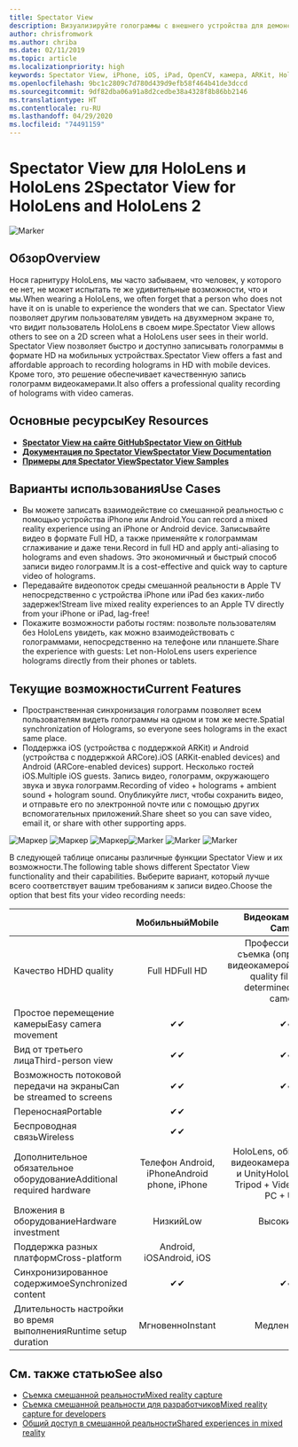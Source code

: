 ```yaml
---
title: Spectator View
description: Визуализируйте голограммы с внешнего устройства для демонстрации возможностей смешанной реальности на внешнем дисплее или записи видео о среде смешанной реальности.
author: chrisfromwork
ms.author: chriba
ms.date: 02/11/2019
ms.topic: article
ms.localizationpriority: high
keywords: Spectator View, iPhone, iOS, iPad, OpenCV, камера, ARKit, HoloLens, смешанная реальность, MixedRealityToolkit, демонстрация, запись
ms.openlocfilehash: 9bc1c2809c7d780d439d9efb58f464b41de3dccd
ms.sourcegitcommit: 9df82dba06a91a8d2cedbe38a4328f8b86bb2146
ms.translationtype: HT
ms.contentlocale: ru-RU
ms.lasthandoff: 04/29/2020
ms.locfileid: "74491159"
---
```

# <a name="spectator-view-for-hololens-and-hololens-2"></a><span data-ttu-id="3e1cb-104">Spectator View для HoloLens и HoloLens 2</span><span class="sxs-lookup"><span data-stu-id="3e1cb-104">Spectator View for HoloLens and HoloLens 2</span></span>

![Marker](images/SpecViewPhoneHero.jpg)

## <a name="overview"></a><span data-ttu-id="3e1cb-106">Обзор</span><span class="sxs-lookup"><span data-stu-id="3e1cb-106">Overview</span></span>

<span data-ttu-id="3e1cb-107">Нося гарнитуру HoloLens, мы часто забываем, что человек, у которого ее нет, не может испытать те же удивительные возможности, что и мы.</span><span class="sxs-lookup"><span data-stu-id="3e1cb-107">When wearing a HoloLens, we often forget that a person who does not have it on is unable to experience the wonders that we can.</span></span> <span data-ttu-id="3e1cb-108">Spectator View позволяет другим пользователям увидеть на двухмерном экране то, что видит пользователь HoloLens в своем мире.</span><span class="sxs-lookup"><span data-stu-id="3e1cb-108">Spectator View allows others to see on a 2D screen what a HoloLens user sees in their world.</span></span>
<span data-ttu-id="3e1cb-109">Spectator View позволяет быстро и доступно записывать голограммы в формате HD на мобильных устройствах.</span><span class="sxs-lookup"><span data-stu-id="3e1cb-109">Spectator View offers a fast and affordable approach to recording holograms in HD with mobile devices.</span></span> <span data-ttu-id="3e1cb-110">Кроме того, это решение обеспечивает качественную запись голограмм видеокамерами.</span><span class="sxs-lookup"><span data-stu-id="3e1cb-110">It also offers a professional quality recording of holograms with video cameras.</span></span>

## <a name="key-resources"></a><span data-ttu-id="3e1cb-111">Основные ресурсы</span><span class="sxs-lookup"><span data-stu-id="3e1cb-111">Key Resources</span></span>

* [<span data-ttu-id="3e1cb-112">**Spectator View на сайте GitHub**</span><span class="sxs-lookup"><span data-stu-id="3e1cb-112">**Spectator View on GitHub**</span></span>](https://github.com/microsoft/MixedReality-SpectatorView)
* [<span data-ttu-id="3e1cb-113">**Документация по Spectator View**</span><span class="sxs-lookup"><span data-stu-id="3e1cb-113">**Spectator View Documentation**</span></span>](https://microsoft.github.io/MixedReality-SpectatorView/README.html)
* [<span data-ttu-id="3e1cb-114">**Примеры для Spectator View**</span><span class="sxs-lookup"><span data-stu-id="3e1cb-114">**Spectator View Samples**</span></span>](https://github.com/microsoft/MixedReality-SpectatorView/tree/master/samples)

## <a name="use-cases"></a><span data-ttu-id="3e1cb-115">Варианты использования</span><span class="sxs-lookup"><span data-stu-id="3e1cb-115">Use Cases</span></span>
* <span data-ttu-id="3e1cb-116">Вы можете записать взаимодействие со смешанной реальностью с помощью устройства iPhone или Android.</span><span class="sxs-lookup"><span data-stu-id="3e1cb-116">You can record a mixed reality experience using an iPhone or Android device.</span></span> <span data-ttu-id="3e1cb-117">Записывайте видео в формате Full HD, а также применяйте к голограммам сглаживание и даже тени.</span><span class="sxs-lookup"><span data-stu-id="3e1cb-117">Record in full HD and apply anti-aliasing to holograms and even shadows.</span></span> <span data-ttu-id="3e1cb-118">Это экономичный и быстрый способ записи видео голограмм.</span><span class="sxs-lookup"><span data-stu-id="3e1cb-118">It is a cost-effective and quick way to capture video of holograms.</span></span>
* <span data-ttu-id="3e1cb-119">Передавайте видеопоток среды смешанной реальности в Apple TV непосредственно с устройства iPhone или iPad без каких-либо задержек!</span><span class="sxs-lookup"><span data-stu-id="3e1cb-119">Stream live mixed reality experiences to an Apple TV directly from your iPhone or iPad, lag-free!</span></span>
* <span data-ttu-id="3e1cb-120">Покажите возможности работы гостям: позвольте пользователям без HoloLens увидеть, как можно взаимодействовать с голограммами, непосредственно на телефоне или планшете.</span><span class="sxs-lookup"><span data-stu-id="3e1cb-120">Share the experience with guests: Let non-HoloLens users experience holograms directly from their phones or tablets.</span></span>

## <a name="current-features"></a><span data-ttu-id="3e1cb-121">Текущие возможности</span><span class="sxs-lookup"><span data-stu-id="3e1cb-121">Current Features</span></span>

* <span data-ttu-id="3e1cb-122">Пространственная синхронизация голограмм позволяет всем пользователям видеть голограммы на одном и том же месте.</span><span class="sxs-lookup"><span data-stu-id="3e1cb-122">Spatial synchronization of Holograms, so everyone sees holograms in the exact same place.</span></span>
* <span data-ttu-id="3e1cb-123">Поддержка iOS (устройства с поддержкой ARKit) и Android (устройства с поддержкой ARCore).</span><span class="sxs-lookup"><span data-stu-id="3e1cb-123">iOS (ARKit-enabled devices) and Android (ARCore-enabled devices) support.</span></span>
<span data-ttu-id="3e1cb-124">Несколько гостей iOS.</span><span class="sxs-lookup"><span data-stu-id="3e1cb-124">Multiple iOS guests.</span></span>
<span data-ttu-id="3e1cb-125">Запись видео, голограмм, окружающего звука и звука голограмм.</span><span class="sxs-lookup"><span data-stu-id="3e1cb-125">Recording of video + holograms + ambient sound + hologram sound.</span></span>
<span data-ttu-id="3e1cb-126">Опубликуйте лист, чтобы сохранить видео, и отправьте его по электронной почте или с помощью других вспомогательных приложений.</span><span class="sxs-lookup"><span data-stu-id="3e1cb-126">Share sheet so you can save video, email it, or share with other supporting apps.</span></span>

<span data-ttu-id="3e1cb-127">![Маркер](images/SpecViewPhoneDemo.jpg)
![Маркер](images/hololensspectatorview-500px.jpg) ![Маркер](images/spectatorview-300px.png)</span><span class="sxs-lookup"><span data-stu-id="3e1cb-127">![Marker](images/SpecViewPhoneDemo.jpg)
![Marker](images/hololensspectatorview-500px.jpg) ![Marker](images/spectatorview-300px.png)</span></span>

<span data-ttu-id="3e1cb-128">В следующей таблице описаны различные функции Spectator View и их возможности.</span><span class="sxs-lookup"><span data-stu-id="3e1cb-128">The following table shows different Spectator View functionality and their capabilities.</span></span> <span data-ttu-id="3e1cb-129">Выберите вариант, который лучше всего соответствует вашим требованиям к записи видео.</span><span class="sxs-lookup"><span data-stu-id="3e1cb-129">Choose the option that best fits your video recording needs:</span></span>

|                                      | <span data-ttu-id="3e1cb-130">Мобильный</span><span class="sxs-lookup"><span data-stu-id="3e1cb-130">Mobile</span></span>                  |                    <span data-ttu-id="3e1cb-131">Видеокамера</span><span class="sxs-lookup"><span data-stu-id="3e1cb-131">Video Camera</span></span>              |
|--------------------------------------|:-----------------------:|:-------------------------------------------:|
| <span data-ttu-id="3e1cb-132">Качество HD</span><span class="sxs-lookup"><span data-stu-id="3e1cb-132">HD quality</span></span>                           |         <span data-ttu-id="3e1cb-133">Full HD</span><span class="sxs-lookup"><span data-stu-id="3e1cb-133">Full HD</span></span>         |        <span data-ttu-id="3e1cb-134">Профессиональная съемка (определяется видеокамерой)</span><span class="sxs-lookup"><span data-stu-id="3e1cb-134">Professional quality filming (as determined by video camera)</span></span>      |
| <span data-ttu-id="3e1cb-135">Простое перемещение камеры</span><span class="sxs-lookup"><span data-stu-id="3e1cb-135">Easy camera movement</span></span>                 |            <span data-ttu-id="3e1cb-136">✔</span><span class="sxs-lookup"><span data-stu-id="3e1cb-136">✔</span></span>            |                      <span data-ttu-id="3e1cb-137">✔</span><span class="sxs-lookup"><span data-stu-id="3e1cb-137">✔</span></span>                      |
| <span data-ttu-id="3e1cb-138">Вид от третьего лица</span><span class="sxs-lookup"><span data-stu-id="3e1cb-138">Third-person view</span></span>                    |            <span data-ttu-id="3e1cb-139">✔</span><span class="sxs-lookup"><span data-stu-id="3e1cb-139">✔</span></span>            |                      <span data-ttu-id="3e1cb-140">✔</span><span class="sxs-lookup"><span data-stu-id="3e1cb-140">✔</span></span>                      |
| <span data-ttu-id="3e1cb-141">Возможность потоковой передачи на экраны</span><span class="sxs-lookup"><span data-stu-id="3e1cb-141">Can be streamed to screens</span></span>           |            <span data-ttu-id="3e1cb-142">✔</span><span class="sxs-lookup"><span data-stu-id="3e1cb-142">✔</span></span>            |                      <span data-ttu-id="3e1cb-143">✔</span><span class="sxs-lookup"><span data-stu-id="3e1cb-143">✔</span></span>                      |
| <span data-ttu-id="3e1cb-144">Переносная</span><span class="sxs-lookup"><span data-stu-id="3e1cb-144">Portable</span></span>                             |            <span data-ttu-id="3e1cb-145">✔</span><span class="sxs-lookup"><span data-stu-id="3e1cb-145">✔</span></span>            |                                             |
| <span data-ttu-id="3e1cb-146">Беспроводная связь</span><span class="sxs-lookup"><span data-stu-id="3e1cb-146">Wireless</span></span>                             |            <span data-ttu-id="3e1cb-147">✔</span><span class="sxs-lookup"><span data-stu-id="3e1cb-147">✔</span></span>            |                                             |
| <span data-ttu-id="3e1cb-148">Дополнительное обязательное оборудование</span><span class="sxs-lookup"><span data-stu-id="3e1cb-148">Additional required hardware</span></span>         |     <span data-ttu-id="3e1cb-149">Телефон Android, iPhone</span><span class="sxs-lookup"><span data-stu-id="3e1cb-149">Android phone, iPhone</span></span>    | <span data-ttu-id="3e1cb-150">HoloLens, обвес, штатив, видеокамера, компьютер и Unity</span><span class="sxs-lookup"><span data-stu-id="3e1cb-150">HoloLens + Rig + Tripod + Video Camera + PC + Unity</span></span> |
| <span data-ttu-id="3e1cb-151">Вложения в оборудование</span><span class="sxs-lookup"><span data-stu-id="3e1cb-151">Hardware investment</span></span>                  |           <span data-ttu-id="3e1cb-152">Низкий</span><span class="sxs-lookup"><span data-stu-id="3e1cb-152">Low</span></span>            |                     <span data-ttu-id="3e1cb-153">Высокий</span><span class="sxs-lookup"><span data-stu-id="3e1cb-153">High</span></span>                    |
| <span data-ttu-id="3e1cb-154">Поддержка разных платформ</span><span class="sxs-lookup"><span data-stu-id="3e1cb-154">Cross-platform</span></span>                       |           <span data-ttu-id="3e1cb-155">Android, iOS</span><span class="sxs-lookup"><span data-stu-id="3e1cb-155">Android, iOS</span></span>   |                                             |
| <span data-ttu-id="3e1cb-156">Синхронизированное содержимое</span><span class="sxs-lookup"><span data-stu-id="3e1cb-156">Synchronized content</span></span>                 |            <span data-ttu-id="3e1cb-157">✔</span><span class="sxs-lookup"><span data-stu-id="3e1cb-157">✔</span></span>            |                      <span data-ttu-id="3e1cb-158">✔</span><span class="sxs-lookup"><span data-stu-id="3e1cb-158">✔</span></span>                      |
| <span data-ttu-id="3e1cb-159">Длительность настройки во время выполнения</span><span class="sxs-lookup"><span data-stu-id="3e1cb-159">Runtime setup duration</span></span>               |         <span data-ttu-id="3e1cb-160">Мгновенно</span><span class="sxs-lookup"><span data-stu-id="3e1cb-160">Instant</span></span>          |                     <span data-ttu-id="3e1cb-161">Медленно</span><span class="sxs-lookup"><span data-stu-id="3e1cb-161">Slow</span></span>                    |
## <a name="see-also"></a><span data-ttu-id="3e1cb-162">См. также статью</span><span class="sxs-lookup"><span data-stu-id="3e1cb-162">See also</span></span>

* [<span data-ttu-id="3e1cb-163">Съемка смешанной реальности</span><span class="sxs-lookup"><span data-stu-id="3e1cb-163">Mixed reality capture</span></span>](mixed-reality-capture.md) 
* [<span data-ttu-id="3e1cb-164">Съемка смешанной реальности для разработчиков</span><span class="sxs-lookup"><span data-stu-id="3e1cb-164">Mixed reality capture for developers</span></span>](mixed-reality-capture-for-developers.md)
* [<span data-ttu-id="3e1cb-165">Общий доступ в смешанной реальности</span><span class="sxs-lookup"><span data-stu-id="3e1cb-165">Shared experiences in mixed reality</span></span>](shared-experiences-in-mixed-reality.md)
